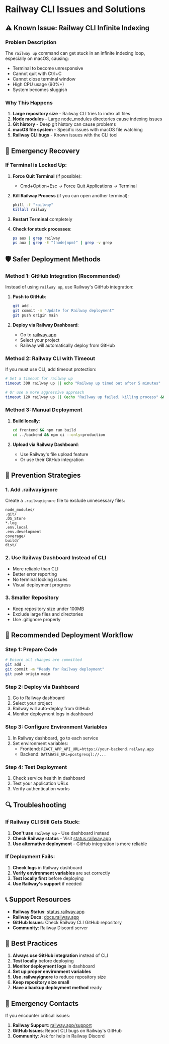 # Railway CLI Issues and Solutions

## ⚠️ Known Issue: Railway CLI Infinite Indexing

### Problem Description
The `railway up` command can get stuck in an infinite indexing loop, especially on macOS, causing:
- Terminal to become unresponsive
- Cannot quit with Ctrl+C
- Cannot close terminal window
- High CPU usage (90%+)
- System becomes sluggish

### Why This Happens
1. **Large repository size** - Railway CLI tries to index all files
2. **Node modules** - Large node_modules directories cause indexing issues
3. **Git history** - Deep git history can cause problems
4. **macOS file system** - Specific issues with macOS file watching
5. **Railway CLI bugs** - Known issues with the CLI tool

## 🚨 Emergency Recovery

### If Terminal is Locked Up:
1. **Force Quit Terminal** (if possible):
   - Cmd+Option+Esc → Force Quit Applications → Terminal
   
2. **Kill Railway Process** (if you can open another terminal):
   ```bash
   pkill -f "railway"
   killall railway
   ```

3. **Restart Terminal** completely

4. **Check for stuck processes**:
   ```bash
   ps aux | grep railway
   ps aux | grep -E "(node|npm)" | grep -v grep
   ```

## 🛡️ Safer Deployment Methods

### Method 1: GitHub Integration (Recommended)
Instead of using `railway up`, use Railway's GitHub integration:

1. **Push to GitHub**:
   ```bash
   git add .
   git commit -m "Update for Railway deployment"
   git push origin main
   ```

2. **Deploy via Railway Dashboard**:
   - Go to [railway.app](https://railway.app)
   - Select your project
   - Railway will automatically deploy from GitHub

### Method 2: Railway CLI with Timeout
If you must use CLI, add timeout protection:

```bash
# Set a timeout for railway up
timeout 300 railway up || echo "Railway up timed out after 5 minutes"

# Or use a more aggressive approach
timeout 120 railway up || (echo "Railway up failed, killing process" && pkill -f railway)
```

### Method 3: Manual Deployment
1. **Build locally**:
   ```bash
   cd frontend && npm run build
   cd ../backend && npm ci --only=production
   ```

2. **Upload via Railway Dashboard**:
   - Use Railway's file upload feature
   - Or use their GitHub integration

## 🔧 Prevention Strategies

### 1. Add .railwayignore
Create a `.railwayignore` file to exclude unnecessary files:

```
node_modules/
.git/
.DS_Store
*.log
.env.local
.env.development
coverage/
build/
dist/
```

### 2. Use Railway Dashboard Instead of CLI
- More reliable than CLI
- Better error reporting
- No terminal locking issues
- Visual deployment progress

### 3. Smaller Repository
- Keep repository size under 100MB
- Exclude large files and directories
- Use .gitignore properly

## 🚀 Recommended Deployment Workflow

### Step 1: Prepare Code
```bash
# Ensure all changes are committed
git add .
git commit -m "Ready for Railway deployment"
git push origin main
```

### Step 2: Deploy via Dashboard
1. Go to Railway dashboard
2. Select your project
3. Railway will auto-deploy from GitHub
4. Monitor deployment logs in dashboard

### Step 3: Configure Environment Variables
1. In Railway dashboard, go to each service
2. Set environment variables:
   - Frontend: `REACT_APP_API_URL=https://your-backend.railway.app`
   - Backend: `DATABASE_URL=postgresql://...`

### Step 4: Test Deployment
1. Check service health in dashboard
2. Test your application URLs
3. Verify authentication works

## 🔍 Troubleshooting

### If Railway CLI Still Gets Stuck:
1. **Don't use `railway up`** - Use dashboard instead
2. **Check Railway status** - Visit [status.railway.app](https://status.railway.app)
3. **Use alternative deployment** - GitHub integration is more reliable

### If Deployment Fails:
1. **Check logs** in Railway dashboard
2. **Verify environment variables** are set correctly
3. **Test locally first** before deploying
4. **Use Railway's support** if needed

## 📞 Support Resources

- **Railway Status**: [status.railway.app](https://status.railway.app)
- **Railway Docs**: [docs.railway.app](https://docs.railway.app)
- **GitHub Issues**: Check Railway CLI GitHub repository
- **Community**: Railway Discord server

## 🎯 Best Practices

1. **Always use GitHub integration** instead of CLI
2. **Test locally** before deploying
3. **Monitor deployment logs** in dashboard
4. **Set up proper environment variables**
5. **Use .railwayignore** to reduce repository size
6. **Keep repository size small**
7. **Have a backup deployment method** ready

## 🚨 Emergency Contacts

If you encounter critical issues:
1. **Railway Support**: [railway.app/support](https://railway.app/support)
2. **GitHub Issues**: Report CLI bugs on Railway's GitHub
3. **Community**: Ask for help in Railway Discord 